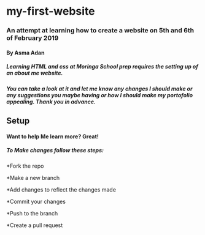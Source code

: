 # my-first-website
### An attempt at learning how to create a website on 5th and 6th of February 2019
#### By Asma Adan
##### Learning HTML and css at Moringa School prep requires the setting up of an about me website. 
##### You can take a look at it and let me know any changes I should make or any suggestions you maybe having or how I should make my portofolio appealing. Thank you in advance.
## Setup
#### Want to help Me learn more? Great!
##### To Make changes follow these steps:
*Fork the repo

*Make a new branch

*Add changes to reflect the changes made

*Commit your changes

*Push to the branch

*Create a pull request
